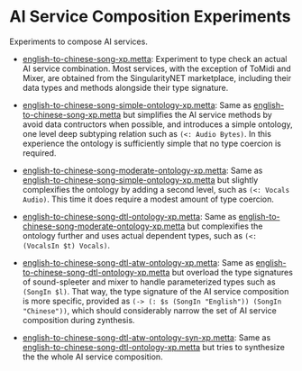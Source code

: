# AI Service Composition Experiments

Experiments to compose AI services.


- [english-to-chinese-song-xp.metta](english-to-chinese-song-xp.metta):
  Experiment to type check an actual AI service combination.  Most
  services, with the exception of ToMidi and Mixer, are obtained from
  the SingularityNET marketplace, including their data types and
  methods alongside their type signature.

- [english-to-chinese-song-simple-ontology-xp.metta](english-to-chinese-song-simple-ontology-xp.metta):
  Same as
  [english-to-chinese-song-xp.metta](english-to-chinese-song-xp.metta)
  but simplifies the AI service methods by avoid data contructors when
  possible, and introduces a simple ontology, one level deep subtyping
  relation such as `(<: Audio Bytes)`.  In this experience the
  ontology is sufficiently simple that no type coercion is required.

- [english-to-chinese-song-moderate-ontology-xp.metta](english-to-chinese-song-moderate-ontology-xp.metta):
  Same as
  [english-to-chinese-song-simple-ontology-xp.metta](english-to-chinese-song-simple-ontology-xp.metta)
  but slightly complexifies the ontology by adding a second level,
  such as `(<: Vocals Audio)`.  This time it does require a modest
  amount of type coercion.

- [english-to-chinese-song-dtl-ontology-xp.metta](english-to-chinese-song-dtl-ontology-xp.metta):
  Same as
  [english-to-chinese-song-moderate-ontology-xp.metta](english-to-chinese-song-moderate-ontology-xp.metta)
  but complexifies the ontology further and uses actual dependent
  types, such as `(<: (VocalsIn $t) Vocals)`.

- [english-to-chinese-song-dtl-atw-ontology-xp.metta](english-to-chinese-song-dtl-atw-ontology-xp.metta):
  Same as
  [english-to-chinese-song-dtl-ontology-xp.metta](english-to-chinese-song-dtl-ontology-xp.metta)
  but overload the type signatures of sound-spleeter and mixer to
  handle parameterized types such as `(SongIn $l)`.  That way, the
  type signature of the AI service composition is more specific,
  provided as `(-> (: $s (SongIn "English")) (SongIn "Chinese"))`,
  which should considerably narrow the set of AI service composition
  during zynthesis.

- [english-to-chinese-song-dtl-atw-ontology-syn-xp.metta](english-to-chinese-song-qdtl-atw-ontology-syn-xp.metta):
  Same as
  [english-to-chinese-song-dtl-ontology-xp.metta](english-to-chinese-song-dtl-atw-ontology-xp.metta)
  but tries to synthesize the the whole AI service composition.
